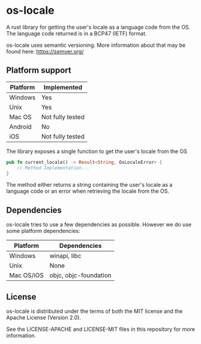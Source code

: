 # os-locale

A rust library for getting the user's locale as a language code from the OS.
The language code returned is in a BCP47 (IETF) format.

os-locale uses semantic versioning. More information about that may be found here: https://semver.org/

## Platform support

| Platform 	| Implemented		|
| -------	| ---			|
| Windows	| Yes			|
| Unix		| Yes			|
| Mac OS	| Not fully tested	|
| Android	| No			|
| iOS		| Not fully tested	|

The library exposes a single function to get the user's locale from the OS

```rust
pub fn current_locale() -> Result<String, OsLocaleError> {
	// Method Implementation...
}
```

The method either returns a string containing the user's locale as a language code or an error when retrieving the 
locale from the OS.

## Dependencies

os-locale tries to use a few dependencies as possible. However we do use some platform dependencies:

| Platform  	| Dependencies		|
| ----------	| ------------		|
| Windows   	| winapi, libc		|
| Unix	     	| None				|
| Mac OS/iOS	| objc, objc-foundation	|

## License

os-locale is distributed under the terms of both the MIT license and the Apache License (Version 2.0).

See the LICENSE-APACHE and LICENSE-MIT files in this repository for more information.

